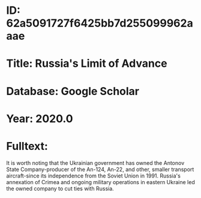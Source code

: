 # ID: 62a5091727f6425bb7d255099962aaae
# Title: Russia's Limit of Advance
# Database: Google Scholar
# Year: 2020.0
# Fulltext:
It is worth noting that the Ukrainian government has owned the Antonov State Company-producer of the An-124, An-22, and other, smaller transport aircraft-since its independence from the Soviet Union in 1991.
Russia's annexation of Crimea and ongoing military operations in eastern Ukraine led the owned company to cut ties with Russia.